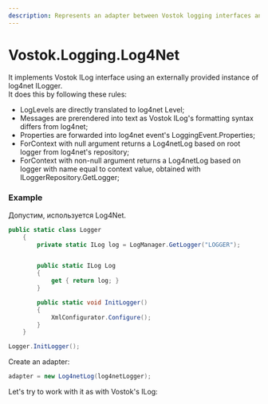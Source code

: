 ```yaml
---
description: Represents an adapter between Vostok logging interfaces and log4net.
---
```


# Vostok.Logging.Log4Net

It implements Vostok ILog interface using an externally provided instance of log4net ILogger.  
It does this by following these rules:

* LogLevels are directly translated to log4net Level;
* Messages are prerendered into text as Vostok ILog's formatting syntax differs from log4net;
* Properties are forwarded into log4net event's LoggingEvent.Properties;
* ForContext with null argument returns a Log4netLog based on root logger from log4net's repository;
* ForContext with non-null argument returns a Log4netLog based on logger with name equal to context value, obtained with ILoggerRepository.GetLogger;

### Example

Допустим, используется Log4Net. 

```csharp
public static class Logger
    {
        private static ILog log = LogManager.GetLogger("LOGGER");


        public static ILog Log
        {
            get { return log; }
        }

        public static void InitLogger()
        {
            XmlConfigurator.Configure();
        }
    }
```

```csharp
Logger.InitLogger();
```

Create an adapter:

```csharp
adapter = new Log4netLog(log4netLogger);
```

Let's try to work with it as with Vostok's ILog:

```text

```

